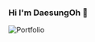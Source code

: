 ### Hi I'm DaesungOh 👋
![Portfolio](https://img.shields.io/badge/Portfolio-aiqfome.svg?style=for-the-badge&logo=firefox&logoColor=#7A1FA2)


